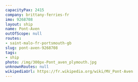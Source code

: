 ```yaml
---
capacityPax: 2415
company: brittany-ferries-fr
imo: 9268708
layout: ship
name: Pont-Aven
outOfScope: null
routes:
- saint-malo-fr-portsmouth-gb
slug: pont-aven-9268708
tags:
- ship
photo: /img/300px-Pont_aven_plymouth.jpg
unknownRoutes: null
wikipediaUrl: https://fr.wikipedia.org/wiki/MV_Pont-Aven
---
```

